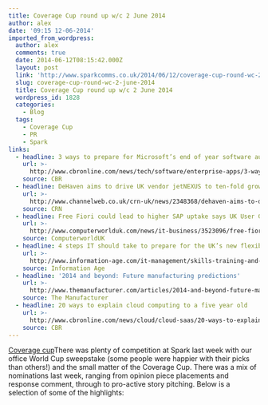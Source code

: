 ```yaml
---
title: Coverage Cup round up w/c 2 June 2014
author: alex
date: '09:15 12-06-2014'
imported_from_wordpress:
  author: alex
  comments: true
  date: 2014-06-12T08:15:42.000Z
  layout: post
  link: 'http://www.sparkcomms.co.uk/2014/06/12/coverage-cup-round-wc-2-june-2014/'
  slug: coverage-cup-round-wc-2-june-2014
  title: Coverage Cup round up w/c 2 June 2014
  wordpress_id: 1828
  categories:
    - Blog
  tags:
    - Coverage Cup
    - PR
    - Spark
links:
  - headline: 3 ways to prepare for Microsoft’s end of year software audit
    url: >-
      http://www.cbronline.com/news/tech/software/enterprise-apps/3-ways-to-prepare-for-microsofts-end-of-year-software-audit-4287620
    source: CBR
  - headline: DeHaven aims to drive UK vendor jetNEXUS to ten-fold growth
    url: >-
      http://www.channelweb.co.uk/crn-uk/news/2348368/dehaven-aims-to-drive-uk-vendor-jetnexus-to-tenfold-growth
    source: CRN
  - headline: Free Fiori could lead to higher SAP uptake says UK User Group
    url: >-
      http://www.computerworlduk.com/news/it-business/3523096/free-fiori-could-lead-higher-sap-uptake-says-user-group/
    source: ComputerworldUK
  - headline: 4 steps IT should take to prepare for the UK’s new flexible working law
    url: >-
      http://www.information-age.com/it-management/skills-training-and-leadership/123458078/4-steps-it-should-take-prepare-uks-new-flexible-working-law
    source: Information Age
  - headline: '2014 and beyond: Future manufacturing predictions'
    url: >-
      http://www.themanufacturer.com/articles/2014-and-beyond-future-manufacturing-predictions/
    source: The Manufacturer
  - headline: 20 ways to explain cloud computing to a five year old
    url: >-
      http://www.cbronline.com/news/cloud/cloud-saas/20-ways-to-explain-cloud-computing-to-a-five-year-old-4283091
    source: CBR
---
```

[Coverage cup](Coverage-cup-167x300.jpg)There was plenty of competition at Spark last week with our office World Cup sweepstake (some people were happier with their picks than others!) and the small matter of the Coverage Cup. There was a mix of nominations last week, ranging from opinion piece placements and response comment, through to pro-active story pitching. Below is a selection of some of the highlights:
